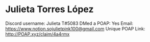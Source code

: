 # Julieta Torres López

Discord username: Julieta T#5083
DMed a POAP: Yes
Email: https://www.notion.sojulietpink100@gmail.com
Unique POAP Link: http://POAP.xyz/claim/4a4rmx